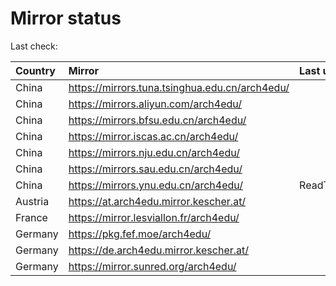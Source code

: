 <script src="./time.js"></script>
# Mirror status
Last check: <script type="text/javascript">localize(1682838910.6043835);</script>

|Country|Mirror|Last update|
|:------|:-----|:----------|
|China|https://mirrors.tuna.tsinghua.edu.cn/arch4edu/|<script type="text/javascript">localize(1682793634);</script>|
|China|https://mirrors.aliyun.com/arch4edu/|<script type="text/javascript">localize(1682706527);</script>|
|China|https://mirrors.bfsu.edu.cn/arch4edu/|<script type="text/javascript">localize(1682793634);</script>|
|China|https://mirror.iscas.ac.cn/arch4edu/|<script type="text/javascript">localize(1682793634);</script>|
|China|https://mirrors.nju.edu.cn/arch4edu/|<script type="text/javascript">localize(1682706527);</script>|
|China|https://mirrors.sau.edu.cn/arch4edu/|<script type="text/javascript">localize(1673850842);</script>|
|China|https://mirrors.ynu.edu.cn/arch4edu/|ReadTimeout|
|Austria|https://at.arch4edu.mirror.kescher.at/|<script type="text/javascript">localize(1682793634);</script>|
|France|https://mirror.lesviallon.fr/arch4edu/|<script type="text/javascript">localize(1682793634);</script>|
|Germany|https://pkg.fef.moe/arch4edu/|<script type="text/javascript">localize(1682793634);</script>|
|Germany|https://de.arch4edu.mirror.kescher.at/|<script type="text/javascript">localize(1682793634);</script>|
|Germany|https://mirror.sunred.org/arch4edu/|<script type="text/javascript">localize(1682793634);</script>|

<script src="./tablefilter/tablefilter.js"></script>
<script src="./table.js"></script>